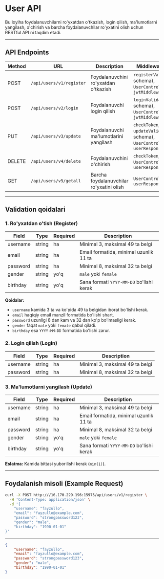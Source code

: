 # User API

Bu loyiha foydalanuvchilarni ro'yxatdan o'tkazish, login qilish, ma'lumotlarni yangilash, o'chirish va barcha foydalanuvchilar ro'yxatini olish uchun RESTful API ni taqdim etadi.

---

## API Endpoints

| Method | URL                    | Description               | Middleware & Validation                  |
|--------|------------------------|---------------------------|-----------------------------------------|
| POST   | `/api/users/v1/register` | Foydalanuvchini ro'yxatdan o'tkazish | `registerValidate` (Joi schema), `UserController.register`, `jwtMiddleware` |
| POST   | `/api/users/v2/login`    | Foydalanuvchi login qilish | `loginValidation` (Joi schema), `UserController.login`, `jwtMiddleware`    |
| PUT    | `/api/users/v3/update`   | Foydalanuvchi ma'lumotlarini yangilash | `checkToken`, `updateValidation` (Joi schema), `UserController.updateUser`, `userResponseHandler` |
| DELETE | `/api/users/v4/delete`   | Foydalanuvchini o'chirish | `checkToken`, `UserController.deleteUser`, `userResponseHandler`           |
| GET    | `/api/users/v5/getall`   | Barcha foydalanuvchilar ro'yxatini olish | `UserController.getAll`, `userResponseHandler`                             |

---

## Validation qoidalari

### 1. Ro'yxatdan o'tish (Register)

| Field    | Type   | Required | Description                                |
|----------|--------|----------|--------------------------------------------|
| username | string | ha       | Minimal 3, maksimal 49 ta belgi            |
| email    | string | ha       | Email formatida, minimal uzunlik 11 ta     |
| password | string | ha       | Minimal 8, maksimal 32 ta belgi            |
| gender   | string | yo'q     | `male` yoki `female`                        |
| birthday | string | yo'q     | Sana formati `YYYY-MM-DD` bo'lishi kerak  |

**Qoidalar:**

- `username` kamida 3 ta va ko'pida 49 ta belgidan iborat bo'lishi kerak.
- `email` haqiqiy email manzil formatida bo'lishi shart.
- `password` uzunligi 8 dan kam va 32 dan ko'p bo'lmasligi kerak.
- `gender` faqat `male` yoki `female` qabul qiladi.
- `birthday` esa `YYYY-MM-DD` formatida bo'lishi zarur.

### 2. Login qilish (Login)

| Field    | Type   | Required | Description                      |
|----------|--------|----------|---------------------------------|
| username | string | ha       | Minimal 3, maksimal 49 ta belgi  |
| password | string | ha       | Minimal 8, maksimal 32 ta belgi  |

### 3. Ma'lumotlarni yangilash (Update)

| Field    | Type   | Required | Description                              |
|----------|--------|----------|-----------------------------------------|
| username | string | ha     | Minimal 3, maksimal 49 ta belgi          |
| email    | string | ha     | Email formatida, minimal uzunlik 11 ta   |
| password | string | ha     | Minimal 8, maksimal 32 ta belgi          |
| gender   | string | yo'q     | `male` yoki `female`                      |
| birthday | string | yo'q     | Sana formati `YYYY-MM-DD` bo'lishi kerak |

**Eslatma:** Kamida bittasi yuborilishi kerak (`min(1)`).

---

## Foydalanish misoli (Example Request)

```bash
curl -X POST http:///16.170.229.196:15975/api/users/v1/register \
  -H 'Content-Type: application/json' \
  -d '{
    "username": "fayzullo",
    "email": "fayzullo@example.com",
    "password": "strongpassword123",
    "gender": "male",
    "birthday": "1990-01-01"
}'
```

----
```json
{
    "username": "fayzullo",
    "email": "fayzullo@example.com",
    "password": "strongpassword123",
    "gender": "male",
    "birthday": "1990-01-01"
}
```